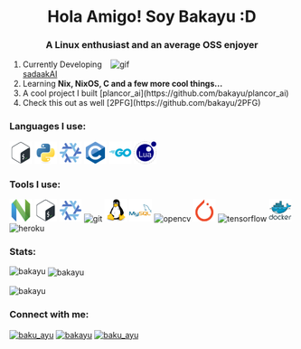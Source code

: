 <h1 align="center">Hola Amigo! Soy Bakayu :D</h1>
<h3 align="center">A Linux enthusiast and an average OSS enjoyer</h3>


<img align="right" src=".data/rei-ayanami-plush.gif" alt="gif" width="325" padding="5px"/>
<ol align="left">
<li> Currently Developing <a href="https://github.com/bakayu/sadaakAI">sadaakAI</a> </li>
<li> Learning <b>Nix, NixOS, C and a few more cool things...</b> </li> 
<li> A cool project I built [plancor_ai](https://github.com/bakayu/plancor_ai) </li> 
<li> Check this out as well [2PFG](https://github.com/bakayu/2PFG) </li> 
</ol>

<h3 align="left">Languages I use:</h3>
<p align="left"> 
  <!-- Bash -->
  <img src="https://github.com/devicons/devicon/blob/ca28c779441053191ff11710fe24a9e6c23690d6/icons/bash/bash-original.svg" alt="bash" width="40" height="40"/>
  <!-- Python -->
 <img src="https://raw.githubusercontent.com/devicons/devicon/master/icons/python/python-original.svg" alt="python" width="40" height="40"/>
 <!-- Nix -->
 <img src="https://github.com/devicons/devicon/blob/ca28c779441053191ff11710fe24a9e6c23690d6/icons/nixos/nixos-original.svg" alt="Nix" width="40" height="40"/>
 <!-- C -->
  <img src="https://raw.githubusercontent.com/devicons/devicon/master/icons/c/c-original.svg" alt="go" width="40" height="40"/>
  <!-- Go -->
  <img src="https://github.com/devicons/devicon/blob/ca28c779441053191ff11710fe24a9e6c23690d6/icons/go/go-original-wordmark.svg" alt="c" width="40" height="40"/>
  <!-- Lua -->
  <img src="https://github.com/devicons/devicon/blob/ca28c779441053191ff11710fe24a9e6c23690d6/icons/lua/lua-original.svg" alt="lua" width="40" height="40"/>
 

<h3 align="left">Tools I use:</h3>
<p align="left"> 
  <!-- Neovim -->
  <img src="https://github.com/devicons/devicon/blob/ca28c779441053191ff11710fe24a9e6c23690d6/icons/neovim/neovim-original.svg" alt="nvim" width="40" height="40"/>
  <!-- Bash -->
  <img src="https://github.com/devicons/devicon/blob/ca28c779441053191ff11710fe24a9e6c23690d6/icons/bash/bash-original.svg" alt="bash" width="40" height="40"/>
  <!-- Nix -->
  <img src="https://github.com/devicons/devicon/blob/ca28c779441053191ff11710fe24a9e6c23690d6/icons/nixos/nixos-original.svg" alt="Nix" width="40" height="40"/>
  <!-- Git -->
  <img src="https://www.vectorlogo.zone/logos/git-scm/git-scm-icon.svg" alt="git" width="40" height="40"/> 
  <!-- Linux -->  
  <img src="https://github.com/devicons/devicon/blob/ca28c779441053191ff11710fe24a9e6c23690d6/icons/linux/linux-original.svg" alt="linux" width="40" height="40"/> 
  <!-- MySQL -->
  <img src="https://raw.githubusercontent.com/devicons/devicon/master/icons/mysql/mysql-original-wordmark.svg" alt="mysql" width="40" height="40"/>
  <!-- OPENCV -->
  <img src="https://www.vectorlogo.zone/logos/opencv/opencv-icon.svg" alt="opencv" width="40" height="40"/> 
  <!-- PyTorch -->
 <img src="https://github.com/devicons/devicon/blob/ca28c779441053191ff11710fe24a9e6c23690d6/icons/pytorch/pytorch-original.svg" alt="pytorch" width="40" height="40"/>
  <!-- Tensorflow -->
  <img src="https://www.vectorlogo.zone/logos/tensorflow/tensorflow-icon.svg" alt="tensorflow" width="40" height="40"/>
  <!-- docker -->
  <img src="https://raw.githubusercontent.com/devicons/devicon/master/icons/docker/docker-original-wordmark.svg" alt="docker" width="40" height="40"/>
  <!-- Heroku -->
  <img src="https://www.vectorlogo.zone/logos/heroku/heroku-icon.svg" alt="heroku" width="40" height="40"/></p>

<h3 align="left">Stats:</h3>
<p><img align="left" src="https://github-readme-stats.vercel.app/api/top-langs?username=bakayu&show_icons=true&locale=en&layout=compact" alt="bakayu" /></p>

<p>&nbsp;<img align="center" src="https://github-readme-stats.vercel.app/api?username=bakayu&show_icons=true&locale=en" alt="bakayu" /></p>

<p><img align="center" src="https://github-readme-streak-stats.herokuapp.com/?user=bakayu&" alt="bakayu" /></p>

<h3 align="left">Connect with me:</h3>
<p align="left">
<a href="https://twitter.com/baku_ayu" target="blank"><img align="center" src="https://raw.githubusercontent.com/rahuldkjain/github-profile-readme-generator/master/src/images/icons/Social/twitter.svg" alt="baku_ayu" height="30" width="40" /></a>
<a href="https://linkedin.com/in/bakayu" target="blank"><img align="center" src="https://raw.githubusercontent.com/rahuldkjain/github-profile-readme-generator/master/src/images/icons/Social/linked-in-alt.svg" alt="bakayu" height="30" width="40" /></a>
<a href="https://instagram.com/baku_ayu" target="blank"><img align="center" src="https://raw.githubusercontent.com/rahuldkjain/github-profile-readme-generator/master/src/images/icons/Social/instagram.svg" alt="baku_ayu" height="30" width="40" /></a>
</p>
